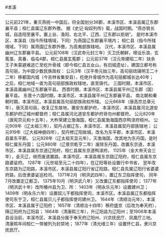 #本溪
***
公元前221年，秦灭燕统一中国后，将全国划分36郡，本溪市区、本溪县属辽东郡襄平县；桓仁县属辽东郡外徼。
据《史记·匈奴列传》载，战国时期。“燕亦筑长城，自造阳至襄平。置上谷、渔阳、右北平、辽西、辽东郡以拒胡”。
是时本溪市区、本溪县（指今所辖境域，下同）为燕国辽东郡襄平境内；
桓仁县（指今所辖境域，下同）属燕国辽东郡外徼，为高夷部族辖地。
汉代，本溪市区、本溪县属幽州辽东郡襄平县。
公元前108年（汉武帝元封三年）灭卫氏朝鲜，增设乐浪、玄菟茧、真番、临屯4郡，桓仁县属玄菟郡；
公元前37年（汉元帝建昭二年）扶余王子朱蒙避难逃亡至纥升骨城（即今桓仁县五女山，有旧城遗址），建国立都号称高句丽，为中国少数民族政权：
公元3年（汉平帝元始三年，高句丽琉璃明王二十二年）移都国内城（今吉林省集安县），纥绝升骨城作为高句丽都城长达40年；
之后，桓仁地域一直为高句丽部族政权辖地，直至唐代。
三国时期，本溪市区、本溪县属幽州辽东郡襄平县。
西晋时期，本溪市区、本溪县属平州辽东郡（国）襄平县。
东晋十六国时期，本溪市区、本溪县属平州辽东郡襄平县。
南北朝和秦朝时期，本溪市区。本溪县属高句丽部族政权所辖。
公元668年（唐高宗总章元年），唐灭高句丽，收复辽东故地，置安东都护府，
本溪市区、本溪县属河北道安东都护府辽城州都督府；桓仁县属河北道安东都护府哥勿州都督府。
公元820年（唐宪宗元和十五年），大柞荣建立渤海国，桓仁县属渤海国西京鸭渌府桓州。
公元909年（辽太祖三年），契丹占据辽东，本溪市区、本溪县属契丹部族辖地；
公元919年（辽大祖神册四年），契丹修辽阳故城，改名为东平郡，本溪市区、本溪县属东平郡。
公元926年（辽太祖天显元年），灭渤海国，改其地为东丹国，是时桓仁属东丹国；
公元980年（辽景宗乾亨二年）废除东丹国，改置东京道，本溪市区、本溪县属东京道辽阳府，桓仁县属东京道鸭渌府。
1125年（金大帝天会三年），金灭辽，继而废道置路。本溪市区、本溪县属东京路辽阳府，桓仁县属东京路婆娑府。
1287年（元世祖至元二十四年），在辽阳等处设置行中书省，
翌年改东京路为辽阳路，本溪市区、本溪县属辽阳行省辽阳路，桓仁县先属辽阳行省婆婆府路，后改隶婆娑巡检司。
1371年2月（明洪武四年），置辽东卫指挥使司，
同年7月改置定辽都卫，
1375年10月（明洪武八年）又改置辽东都指挥使司；
1377年（明洪武十年）改所椿州县为卫、所：
1403年（明永乐元年）设置建州卫；
1409年（明永乐六年）设置奴儿干都指挥使司，本溪市区。本溪县属辽东都指挥使司东宁卫，桓仁县属贝儿子都指挥使司建州卫。
1644年（清顺治元年），本溪市区、本溪县属于辽阳府；
1657年（清顺治十四年）移府盛京（后改为奉天府），降辽阳府为辽阳县；
1664年（清康熙三年），升辽阳县为辽阳州；至1906年本溪县设治前，本溪市区、本溪县分属于奉天府辽阳州、兴京抚民厅、凤凰厅三地。
清康熙年间桓仁一带被列为封禁地；
1877年（清光绪三年）设置怀仁县，隶兴京抚民厅。
